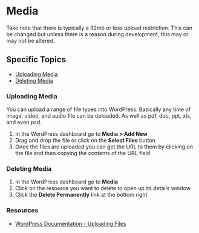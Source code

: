 # Media

Take note that there is typically a 32mb or less upload restriction. This can be changed but unless there is a reason during development, this may or may not be altered.


## Specific Topics

- [Uploading Media](#uploading)
- [Deleting Media](#deleting)


### <a name="uploading"></a> Uploading Media

You can upload a range of file types into WordPress. Basically any time of image, video, and audio file can be uploaded. As well as pdf, doc, ppt, xls, and even psd.

1. In the WordPress dashboard go to **Media > Add New**
2. Drag and drop the file or click on the **Select Files** button
3. Once the files are uploaded you can get the URL to them by clicking on the file and then copying the contents of the URL field


### <a name="deleting"></a> Deleting Media

1. In the WordPress dashboard go to **Media**
2. Click on the resource you want to delete to open up its details window
3. Click the **Delete Permanently** link at the bottom right


### <a name="resources"></a> Resources

- [WordPress Documentation - Uploading Files](https://codex.wordpress.org/Uploading_Files)